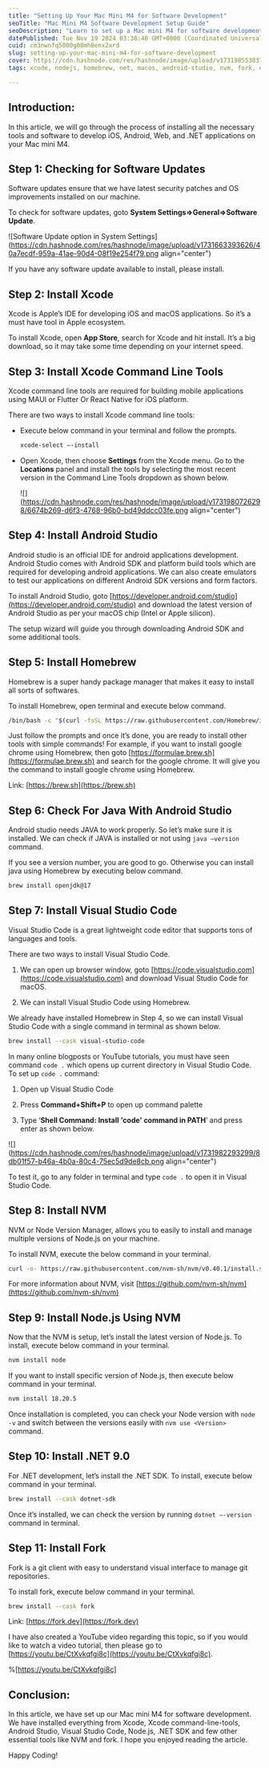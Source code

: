 ```yaml
---
title: "Setting Up Your Mac Mini M4 for Software Development"
seoTitle: "Mac Mini M4 Software Development Setup Guide"
seoDescription: "Learn to set up a Mac mini M4 for software development with essential tools like Xcode, Android Studio, and Visual Studio Code"
datePublished: Tue Nov 19 2024 03:38:40 GMT+0000 (Coordinated Universal Time)
cuid: cm3nwnfq5000g08mh8enx2xrd
slug: setting-up-your-mac-mini-m4-for-software-development
cover: https://cdn.hashnode.com/res/hashnode/image/upload/v1731985538371/68daa142-90de-458e-bdeb-323f0dbb7ca4.png
tags: xcode, nodejs, homebrew, net, macos, android-studio, nvm, fork, devsetup, sequoia, net-sdk, mac-mini-m4

---
```


## Introduction:

In this article, we will go through the process of installing all the necessary tools and software to develop iOS, Android, Web, and .NET applications on your Mac mini M4.

## Step 1: Checking for Software Updates

Software updates ensure that we have latest security patches and OS improvements installed on our machine.

To check for software updates, goto **System Settings=&gt;General=&gt;Software Update**.

![Software Update option in System Settings](https://cdn.hashnode.com/res/hashnode/image/upload/v1731663393626/40a7ecdf-959a-41ae-90d4-08f19e254f79.png align="center")

If you have any software update available to install, please install.

## Step 2: Install Xcode

Xcode is Apple’s IDE for developing iOS and macOS applications. So it’s a must have tool in Apple ecosystem.

To install Xcode, open **App Store**, search for Xcode and hit install. It’s a big download, so it may take some time depending on your internet speed.

## Step 3: Install Xcode Command Line Tools

Xcode command line tools are required for building mobile applications using MAUI or Flutter Or React Native for iOS platform.

There are two ways to install Xcode command line tools:

* Execute below command in your terminal and follow the prompts.
    
    ```bash
    xcode-select —-install
    ```
    
* Open Xcode, then choose **Settings** from the Xcode menu. Go to the **Locations** panel and install the tools by selecting the most recent version in the Command Line Tools dropdown as shown below.
    
    ![](https://cdn.hashnode.com/res/hashnode/image/upload/v1731980726298/6674b269-d6f3-4768-96b0-bd49ddcc03fe.png align="center")
    

## Step 4: Install Android Studio

Android studio is an official IDE for android applications development. Android Studio comes with Android SDK and platform build tools which are required for developing android applications. We can also create emulators to test our applications on different Android SDK versions and form factors.

To install Android Studio, goto [https://developer.android.com/studio](https://developer.android.com/studio) and download the latest version of Android Studio as per your macOS chip (Intel or Apple silicon).

The setup wizard will guide you through downloading Android SDK and some additional tools.

## Step 5: Install Homebrew

Homebrew is a super handy package manager that makes it easy to install all sorts of softwares.

To install Homebrew, open terminal and execute below command.

```bash
/bin/bash -c "$(curl -fsSL https://raw.githubusercontent.com/Homebrew/install/HEAD/install.sh)"
```

Just follow the prompts and once it’s done, you are ready to install other tools with simple commands! For example, if you want to install google chrome using Homebrew, then goto [https://formulae.brew.sh](https://formulae.brew.sh) and search for the google chrome. It will give you the command to install google chrome using Homebrew.

Link: [https://brew.sh](https://brew.sh)

## Step 6: Check For Java With Android Studio

Android studio needs JAVA to work properly. So let’s make sure it is installed. We can check if JAVA is installed or not using `java —version` command.

If you see a version number, you are good to go. Otherwise you can install java using Homebrew by executing below command.

```bash
brew install openjdk@17
```

## Step 7: Install Visual Studio Code

Visual Studio Code is a great lightweight code editor that supports tons of languages and tools.

There are two ways to install Visual Studio Code.

1. We can open up browser window, goto [https://code.visualstudio.com](https://code.visualstudio.com) and download Visual Studio Code for macOS.
    
2. We can install Visual Studio Code using Homebrew.
    

We already have installed Homebrew in Step 4, so we can install Visual Studio Code with a single command in terminal as shown below.

```bash
brew install --cask visual-studio-code
```

In many online blogposts or YouTube tutorials, you must have seen command `code .` which opens up current directory in Visual Studio Code. To set up `code .` command:

1. Open up Visual Studio Code
    
2. Press **Command+Shift+P** to open up command palette
    
3. Type ‘**Shell Command: Install 'code' command in PATH**’ and press enter as shown below.
    

![](https://cdn.hashnode.com/res/hashnode/image/upload/v1731982293299/8db01f57-b46a-4b0a-80c4-75ec5d9de8cb.png align="center")

To test it, go to any folder in terminal and type `code .` to open it in Visual Studio Code.

## Step 8: Install NVM

NVM or Node Version Manager, allows you to easily to install and manage multiple versions of Node.js on your machine.

To install NVM, execute the below command in your terminal.

```bash
curl -o- https://raw.githubusercontent.com/nvm-sh/nvm/v0.40.1/install.sh | bash
```

For more information about NVM, visit [https://github.com/nvm-sh/nvm](https://github.com/nvm-sh/nvm)

## Step 9: Install Node.js Using NVM

Now that the NVM is setup, let’s install the latest version of Node.js. To install, execute below command in your terminal.

```bash
nvm install node
```

If you want to install specific version of Node.js, then execute below command in your terminal.

```bash
nvm install 18.20.5
```

Once installation is completed, you can check your Node version with `node -v` and switch between the versions easily with `nvm use <Version>` command.

## Step 10: Install .NET 9.0

For .NET development, let’s install the .NET SDK. To install, execute below command in your terminal.

```bash
brew install --cask dotnet-sdk
```

Once it’s installed, we can check the version by running `dotnet —-version` command in terminal.

## Step 11: Install Fork

Fork is a git client with easy to understand visual interface to manage git repositories.

To install fork, execute below command in your terminal.

```bash
brew install --cask fork
```

Link: [https://fork.dev](https://fork.dev)

I have also created a YouTube video regarding this topic, so if you would like to watch a video tutorial, then please go to [https://youtu.be/CtXvkqfgi8c](https://youtu.be/CtXvkqfgi8c).

%[https://youtu.be/CtXvkqfgi8c] 

## Conclusion:

In this article, we have set up our Mac mini M4 for software development. We have installed everything from Xcode, Xcode command-line-tools, Android Studio, Visual Studio Code, Node.js, .NET SDK and few other essential tools like NVM and fork. I hope you enjoyed reading the article.

Happy Coding!